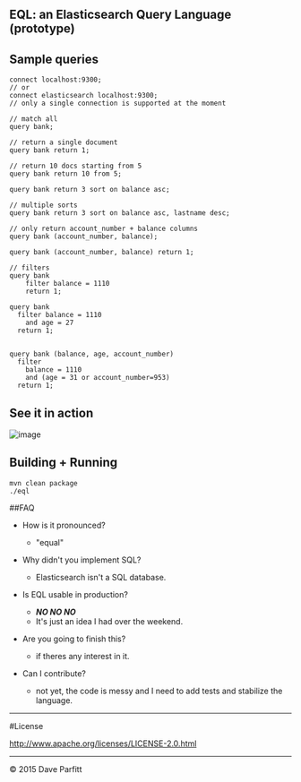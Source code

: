EQL: an Elasticsearch Query Language (prototype)
---



## Sample queries

```
connect localhost:9300;
// or
connect elasticsearch localhost:9300;
// only a single connection is supported at the moment

// match all
query bank;

// return a single document
query bank return 1;

// return 10 docs starting from 5
query bank return 10 from 5;

query bank return 3 sort on balance asc;

// multiple sorts
query bank return 3 sort on balance asc, lastname desc;

// only return account_number + balance columns
query bank (account_number, balance);

query bank (account_number, balance) return 1;

// filters
query bank
    filter balance = 1110
    return 1;

query bank
  filter balance = 1110
    and age = 27
  return 1;


query bank (balance, age, account_number)
  filter
    balance = 1110
    and (age = 31 or account_number=953)
  return 1;
```

## See it in action

![image](https://github.com/metadave/eql/blob/master/eql.gif?raw=true)

## Building + Running

```
mvn clean package
./eql
```

##FAQ

- How is it pronounced?
    - "equal"

- Why didn't you implement SQL?
    - Elasticsearch isn't a SQL database.

- Is EQL usable in production?
    - ***NO NO NO***
    - It's just an idea I had over the weekend.

- Are you going to finish this?
    - if theres any interest in it.

- Can I contribute?
    - not yet, the code is messy and I need to add tests and stabilize the language.


---

#License

http://www.apache.org/licenses/LICENSE-2.0.html

---

© 2015 Dave Parfitt
